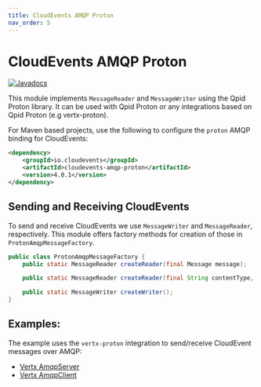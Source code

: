 ```yaml
---
title: CloudEvents AMQP Proton
nav_order: 5
---
```


# CloudEvents AMQP Proton

[![Javadocs](http://www.javadoc.io/badge/io.cloudevents/cloudevents-amqp-proton.svg?color=green)](http://www.javadoc.io/doc/io.cloudevents/cloudevents-amqp-proton)

This module implements `MessageReader` and `MessageWriter` using the Qpid Proton
library. It can be used with Qpid Proton or any integrations based on Qpid
Proton (e.g vertx-proton).

For Maven based projects, use the following to configure the `proton` AMQP
binding for CloudEvents:

```xml
<dependency>
    <groupId>io.cloudevents</groupId>
    <artifactId>cloudevents-amqp-proton</artifactId>
    <version>4.0.1</version>
</dependency>
```

## Sending and Receiving CloudEvents

To send and receive CloudEvents we use `MessageWriter` and `MessageReader`,
respectively. This module offers factory methods for creation of those in
`ProtonAmqpMessageFactory`.

```java
public class ProtonAmqpMessageFactory {
    public static MessageReader createReader(final Message message);

    public static MessageReader createReader(final String contentType, final ApplicationProperties props, @Nullable final Section body);

    public static MessageWriter createWriter();
}
```

## Examples:

The example uses the `vertx-proton` integration to send/receive CloudEvent
messages over AMQP:

-   [Vertx AmqpServer](https://github.com/cloudevents/sdk-java/tree/main/examples/amqp-proton/src/main/java/io/cloudevents/examples/amqp/vertx/AmqpServer.java)
-   [Vertx AmqpClient](https://github.com/cloudevents/sdk-java/tree/main/examples/amqp-proton/src/main/java/io/cloudevents/examples/amqp/vertx/AmqpClient.java)
